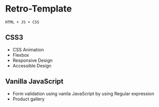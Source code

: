 # Retro-Template
`HTML + JS + CSS`

## CSS3
* CSS Animation
* Flexbox
* Responsive Design
* Accessible Design

## Vanilla JavaScript

* Form validation using vanila JavaScript by using Regular expression
* Product gallery 

